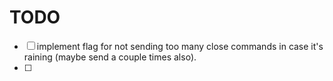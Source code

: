 # TODO
- [ ] implement flag for not sending too many close commands in case it's raining (maybe send a couple times also).
- [ ]